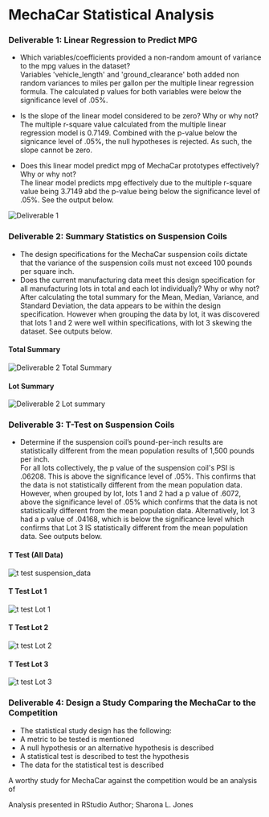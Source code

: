 # MechaCar Statistical Analysis


### Deliverable 1: Linear Regression to Predict MPG 
- Which variables/coefficients provided a non-random amount of variance to the mpg values in the dataset? <br>
Variables 'vehicle_length' and 'ground_clearance' both added non random variances to miles per gallon per the multiple linear regression formula.  The calculated p values for both variables were below the significance level of .05%.

- Is the slope of the linear model considered to be zero? Why or why not? <br>
The multiple r-square value calculated from the multiple linear regression model is 0.7149.  Combined with the p-value below the signicance level of .05%, the null hypotheses is rejected.  As such, the slope cannot be zero. 

- Does this linear model predict mpg of MechaCar prototypes effectively? Why or why not? <br>
The linear model predicts mpg effectively due to the multiple r-square value being 3.7149 abd the p-value being below the significance level of .05%.  See the output below. 

![Deliverable 1](https://user-images.githubusercontent.com/87907584/143512178-e4c7a0f8-6e5b-480a-8fdb-c2df00d770b2.PNG)

### Deliverable 2: Summary Statistics on Suspension Coils
 - The design specifications for the MechaCar suspension coils dictate that the variance of the suspension coils must not exceed 100 pounds per square inch. <br>
 - Does the current manufacturing data meet this design specification for all manufacturing lots in total and each lot individually? Why or why not? <br>
 After calculating the total summary for the Mean, Median, Variance, and Standard Deviation, the data appears to be within the design specification. However when grouping the data by lot, it was discovered that lots 1 and 2 were well within specifications, with lot 3 skewing the dataset.  See outputs below. 
#### Total Summary
![Deliverable 2 Total Summary](https://user-images.githubusercontent.com/87907584/143517249-d732a2e7-266e-473a-9164-925cc8b48b66.PNG)
#### Lot Summary
![Deliverable 2 Lot summary](https://user-images.githubusercontent.com/87907584/143517222-88c87dea-ef30-4814-8f62-213ecd750709.PNG)

### Deliverable 3: T-Test on Suspension Coils
- Determine if the suspension coil’s pound-per-inch results are statistically different from the mean population results of 1,500 pounds per inch. <br>
For all lots collectively, the p value of the suspension coil's PSI is .06208.  This is above the significance level of .05%.  This confirms that the data is not statistically different from the mean population data.  However, when grouped by lot, lots 1 and 2 had a p value of .6072, above the significance level of .05% which confirms that the data is not statistically different from the mean population data.  Alternatively, lot 3 had a p value of .04168, which is below the significance level which confirms that Lot 3 IS statistically different from the mean population data. See outputs below.

#### T Test (All Data)
![t test suspension_data](https://user-images.githubusercontent.com/87907584/143523192-ffa7e73d-93da-4c45-84cf-f3b1ef3b927f.PNG)
#### T Test Lot 1
![t test Lot 1](https://user-images.githubusercontent.com/87907584/143523061-fdbfa679-2c8e-43d0-8448-68c6ad7c0e0c.PNG)
#### T Test Lot 2
![t test Lot 2](https://user-images.githubusercontent.com/87907584/143523064-31feb0d7-c23b-4938-aa76-46db1bd05660.PNG)
#### T Test Lot 3
![t test Lot 3](https://user-images.githubusercontent.com/87907584/143523067-602a1fbd-cb97-4616-976d-99c49a4aaaf1.PNG)

### Deliverable 4: Design a Study Comparing the MechaCar to the Competition
- The statistical study design has the following:
- A metric to be tested is mentioned
- A null hypothesis or an alternative hypothesis is described
- A statistical test is described to test the hypothesis
- The data for the statistical test is described

A worthy study for MechaCar against the competition would be an analysis of 



Analysis presented in RStudio 
Author; Sharona L. Jones 
